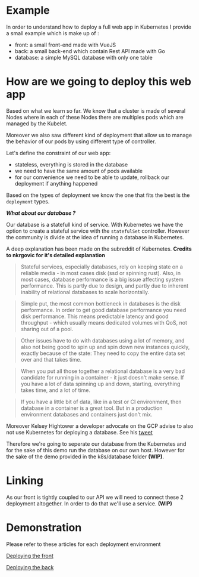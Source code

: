 # Example

In order to understand how to deploy a full web app in Kubernetes I provide a small example which is make up of :

- front: a small front-end made with VueJS
- back: a small back-end which contain Rest API made with Go
- database: a simple MySQL database with only one table

# How are we going to deploy this web app

Based on what we learn so far. We know that a cluster is made of several Nodes where in each of these Nodes there are multiples pods which are managed by the Kubelet.

Moreover we also saw different kind of deployment that allow us to manage the behavior of our pods by using different type of controller.

Let's define the constraint of our web app:

- stateless, everything is stored in the database
- we need to have the same amount of pods available
- for our convenience we need to be able to update, rollback our deployment if anything happened

Based on the types of deployment we know the one that fits the best is the ```deployment``` types.

***What about our database ?***

Our database is a statefull kind of service. With Kubernetes we have the option to create a stateful service with the ```statefulSet``` controller. However the community is divide at the idea of running a database in Kubernetes.

A deep explanation has been made on the subreddit of Kubernetes. **Credits to nkrgovic for it's detailed explanation**

> Stateful services, especially databases, rely on keeping state on a reliable media - in most cases disk (ssd or spinning rust). Also, in most cases, database performance is a big issue affecting system performance. This is partly due to design, and partly due to inherent inability of relational databases to scale horizontally.

> Simple put, the most common bottleneck in databases is the disk performance. In order to get good database performance you need disk performance. This means predictable latency and good throughput - which usually means dedicated volumes with QoS, not sharing out of a pool.

> Other issues have to do with databases using a lot of memory, and also not being good to spin up and spin down new instances quickly, exactly because of the state: They need to copy the entire data set over and that takes time.

> When you put all those together a relational database is a very bad candidate for running in a container - it just doesn't make sense. If you have a lot of data spinning up and down, starting, everything takes time, and a lot of time.

> If you have a little bit of data, like in a test or CI environment, then database in a container is a great tool. But in a production environment databases and containers just don't mix.


Moreover Kelsey Hightower a developer advocate on the GCP advise to also not use Kubernetes for deploying a database. See his [tweet](https://twitter.com/kelseyhightower/status/963413508300812295?lang=en)

Therefore we're going to seperate our database from the Kubernetes and for the sake of this demo run the database on our own host. However for the sake of the demo provided in the k8s/database folder **(WIP)**.

# Linking

As our front is tightly coupled to our API we will need to connect these 2 deployment altogether. In order to do that we'll use a service. **(WIP)**

# Demonstration

Please refer to these articles for each deployment environment

[Deploying the front](./front.md)

[Deploying the back](./api.md)